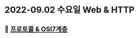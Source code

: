 # 2022-09.02 수요일 Web & HTTP

## 🎯 [프로토콜 & OSI7계층](https://velog.io/@phc09188/%EB%84%A4%ED%8A%B8%EC%9B%8C%ED%81%AC-%ED%94%84%EB%A1%9C%ED%86%A0%EC%BD%9C-OSI-7%EA%B3%84%EC%B8%B5)